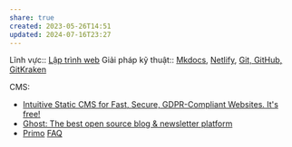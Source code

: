 ```yaml
---
share: true
created: 2023-05-26T14:51
updated: 2024-07-16T23:27
---
```

Lĩnh vực:: [Lập trình web](../L%C4%A9nh%20v%E1%BB%B1c/L%E1%BA%ADp%20tr%C3%ACnh%20web.md)
Giải pháp kỹ thuật:: [Mkdocs](../Gi%E1%BA%A3i%20ph%C3%A1p%20k%E1%BB%B9%20thu%E1%BA%ADt/Web/Mkdocs.md), [Netlify](../Gi%E1%BA%A3i%20ph%C3%A1p%20k%E1%BB%B9%20thu%E1%BA%ADt/Web/Netlify.md), [Git, GitHub, GitKraken](../Gi%E1%BA%A3i%20ph%C3%A1p%20k%E1%BB%B9%20thu%E1%BA%ADt/Qu%E1%BA%A3n%20l%C3%BD%20phi%C3%AAn%20b%E1%BA%A3n%20b%E1%BA%B1ng%20Git/Git,%20GitHub,%20GitKraken.md)

CMS:
- [Intuitive Static CMS for Fast, Secure, GDPR-Compliant Websites. It's free!](https://getpublii.com/)
- [Ghost: The best open source blog & newsletter platform](https://ghost.org/)
- [Primo](https://primo.so/)
[FAQ](https://getpublii.com/faq/)
